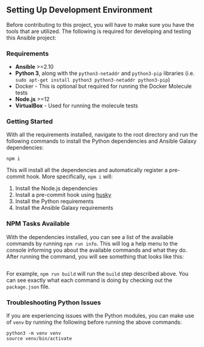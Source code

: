 ## Setting Up Development Environment

Before contributing to this project, you will have to make sure you have the tools that are utilized. The following is required for developing and testing this Ansible project:

### Requirements

* **Ansible** >=2.10
* **Python 3**, along with the `python3-netaddr` and `python3-pip` libraries (i.e. `sudo apt-get install python3 python3-netaddr python3-pip`)
* Docker - This is optional but required for running the Docker Molecule tests
* **Node.js** >=12
* **VirtualBox** - Used for running the molecule tests

### Getting Started

With all the requirements installed, navigate to the root directory and run the following commands to install the Python dependencies and Ansible Galaxy dependencies:

```terminal
npm i
```

This will install all the dependencies and automatically register a pre-commit hook. More specifically, `npm i` will:

1. Install the Node.js dependencies
2. Install a pre-commit hook using [husky](https://www.npmjs.com/package/husky)
3. Install the Python requirements
4. Install the Ansible Galaxy requirements

### NPM Tasks Available

With the dependencies installed, you can see a list of the available commands by running `npm run info`. This will log a help menu to the console informing you about the available commands and what they do. After running the command, you will see something that looks like this:

```
```

For example, `npm run build` will run the `build` step described above. You can see exactly what each command is doing by checking out the `package.json` file.

### Troubleshooting Python Issues

If you are experiencing issues with the Python modules, you can make use of `venv` by running the following before running the above commands:

```terminal
python3 -m venv venv
source venv/bin/activate
```
